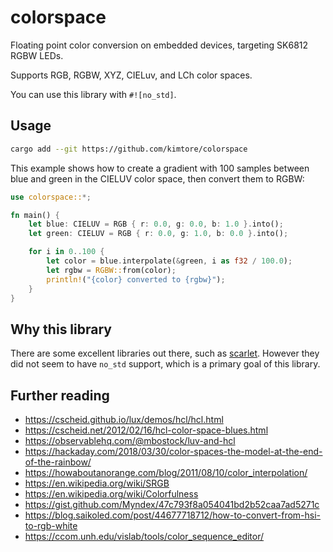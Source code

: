 # colorspace

Floating point color conversion on embedded devices, targeting SK6812 RGBW LEDs.

Supports RGB, RGBW, XYZ, CIELuv, and LCh color spaces.

You can use this library with `#![no_std]`.

## Usage

```bash
cargo add --git https://github.com/kimtore/colorspace
```

This example shows how to create a gradient with 100 samples
between blue and green in the CIELUV color space, then
convert them to RGBW:

```rust
use colorspace::*;

fn main() {
    let blue: CIELUV = RGB { r: 0.0, g: 0.0, b: 1.0 }.into();
    let green: CIELUV = RGB { r: 0.0, g: 1.0, b: 0.0 }.into();

    for i in 0..100 {
        let color = blue.interpolate(&green, i as f32 / 100.0);
        let rgbw = RGBW::from(color);
        println!("{color} converted to {rgbw}");
    }
}
```

## Why this library

There are some excellent libraries out there, such as [scarlet](https://github.com/nicholas-miklaucic/scarlet).
However they did not seem to have `no_std` support, which is a primary goal of this library.

## Further reading

* https://cscheid.github.io/lux/demos/hcl/hcl.html
* https://cscheid.net/2012/02/16/hcl-color-space-blues.html
* https://observablehq.com/@mbostock/luv-and-hcl
* https://hackaday.com/2018/03/30/color-spaces-the-model-at-the-end-of-the-rainbow/
* https://howaboutanorange.com/blog/2011/08/10/color_interpolation/
* https://en.wikipedia.org/wiki/SRGB
* https://en.wikipedia.org/wiki/Colorfulness
* https://gist.github.com/Myndex/47c793f8a054041bd2b52caa7ad5271c
* https://blog.saikoled.com/post/44677718712/how-to-convert-from-hsi-to-rgb-white
* https://ccom.unh.edu/vislab/tools/color_sequence_editor/